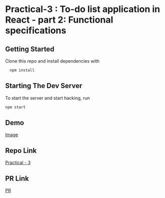 # Practical-3 :  To-do list application in React  - part 2: Functional specifications

## Getting Started

Clone this repo and install dependencies with

```bash
  npm install
```

## Starting The Dev Server

To start the server and start hacking, run

```bash
npm start
```

## Demo
[Image](https://github.com/mansinakrani/ReactJS_Practical-3_to-do_list/blob/a036ed1930b3541e463f2cc07284bf32eee05aec/ReactJS_Practical-3.png)

## Repo Link
[Practical - 3](https://github.com/mansinakrani/ReactJS_Practical-3_to-do_list.git)

## PR Link
[PR](https://github.com/mansinakrani/ReactJS_Practical-3_to-do_list/pull/1#issue-1157048710)

